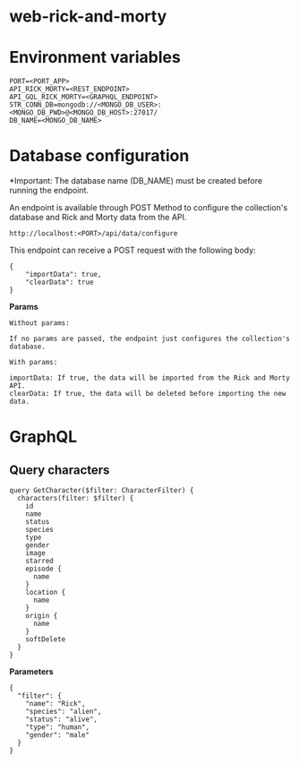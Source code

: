 # web-rick-and-morty

# Environment variables
```
PORT=<PORT_APP>
API_RICK_MORTY=<REST_ENDPOINT>
API_GQL_RICK_MORTY=<GRAPHQL_ENDPOINT>
STR_CONN_DB=mongodb://<MONGO_DB_USER>:<MONGO_DB_PWD>@<MONGO_DB_HOST>:27017/
DB_NAME=<MONGO_DB_NAME>
```

# Database configuration
*Important: The database name (DB_NAME) must be created before running the endpoint.

An endpoint is available through POST Method to configure the collection's database and Rick and Morty data from the API.
```
http://localhost:<PORT>/api/data/configure
```

This endpoint can receive a POST request with the following body:
```
{
    "importData": true,
    "clearData": true
}
```
**Params**
```
Without params:

If no params are passed, the endpoint just configures the collection's database.

With params:

importData: If true, the data will be imported from the Rick and Morty API.
clearData: If true, the data will be deleted before importing the new data.
```


# GraphQL

## Query characters
```
query GetCharacter($filter: CharacterFilter) {
  characters(filter: $filter) {
    id
    name
    status
    species
    type
    gender
    image
    starred
    episode {
      name
    }
    location {
      name
    }
    origin {
      name
    }
    softDelete
  }
}
```

**Parameters**
```
{
  "filter": {
    "name": "Rick",
    "species": "alien",
    "status": "alive",
    "type": "human",
    "gender": "male"
  }
}
```